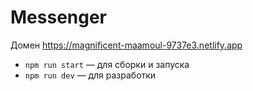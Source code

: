 # Messenger
Домен 
https://magnificent-maamoul-9737e3.netlify.app

- `npm run start` — для сборки и запуска
- `npm run dev` — для разработки

